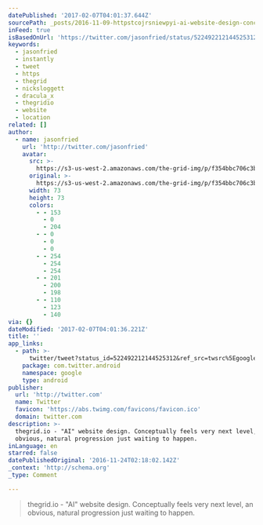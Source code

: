```yaml
---
datePublished: '2017-02-07T04:01:37.644Z'
sourcePath: _posts/2016-11-09-httpstcojrsniewpyi-ai-website-design-conceptually.md
inFeed: true
isBasedOnUrl: 'https://twitter.com/jasonfried/status/522492212144525312'
keywords:
  - jasonfried
  - instantly
  - tweet
  - https
  - thegrid
  - nicksloggett
  - dracula_x
  - thegridio
  - website
  - location
related: []
author:
  - name: jasonfried
    url: 'http://twitter.com/jasonfried'
    avatar:
      src: >-
        https://s3-us-west-2.amazonaws.com/the-grid-img/p/f354bbc706c3b6ba7a2cd36caafc1b9f1ddcbcf8.png
      original: >-
        https://s3-us-west-2.amazonaws.com/the-grid-img/p/f354bbc706c3b6ba7a2cd36caafc1b9f1ddcbcf8.png
      width: 73
      height: 73
      colors:
        - - 153
          - 0
          - 204
        - - 0
          - 0
          - 0
        - - 254
          - 254
          - 254
        - - 201
          - 200
          - 198
        - - 110
          - 123
          - 140
via: {}
dateModified: '2017-02-07T04:01:36.221Z'
title: ''
app_links:
  - path: >-
      twitter/tweet?status_id=522492212144525312&ref_src=twsrc%5Egoogle%7Ctwcamp%5Eandroidseo%7Ctwgr%5Estatus%7Ctwterm%5E522492212144525312
    package: com.twitter.android
    namespace: google
    type: android
publisher:
  url: 'http://twitter.com'
  name: Twitter
  favicon: 'https://abs.twimg.com/favicons/favicon.ico'
  domain: twitter.com
description: >-
  thegrid.io - "AI" website design. Conceptually feels very next level, an
  obvious, natural progression just waiting to happen.
inLanguage: en
starred: false
datePublishedOriginal: '2016-11-24T02:18:02.142Z'
_context: 'http://schema.org'
_type: Comment

---
```

> thegrid.io - "AI" website design. Conceptually feels very next level, an obvious, natural progression just waiting to happen.